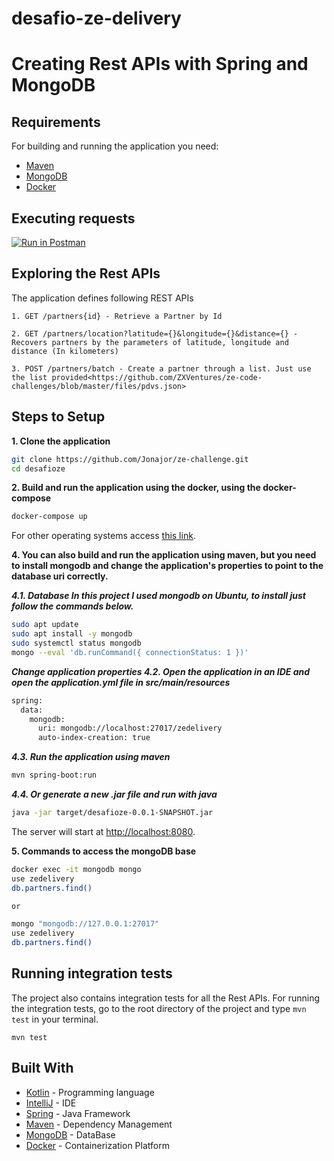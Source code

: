# desafio-ze-delivery
# Creating Rest APIs with Spring and MongoDB

## Requirements

For building and running the application you need:

- [Maven](https://maven.apache.org/)
- [MongoDB](https://www.mongodb.com/)
- [Docker](https://www.docker.com/)

## Executing requests

[![Run in Postman](https://run.pstmn.io/button.svg)](https://app.getpostman.com/run-collection/b33a8f974d34dd117bd7)

## Exploring the Rest APIs

The application defines following REST APIs

```
1. GET /partners{id} - Retrieve a Partner by Id

2. GET /partners/location?latitude={}&longitude={}&distance={} - Recovers partners by the parameters of latitude, longitude and distance (In kilometers)

3. POST /partners/batch - Create a partner through a list. Just use the list provided<https://github.com/ZXVentures/ze-code-challenges/blob/master/files/pdvs.json>

```

## Steps to Setup

**1. Clone the application**

```bash
git clone https://github.com/Jonajor/ze-challenge.git
cd desafioze
```

**2. Build and run the application using the docker, using the docker-compose**
```bash
docker-compose up
```

For other operating systems access [this link](https://treehouse.github.io/installation-guides/).

**4. You can also build and run the application using maven, but you need to install mongodb and change the application's properties to point to the database uri correctly.**

***4.1. Database
In this project I used mongodb on Ubuntu, to install just follow the commands below.***
```bash - Ubunto
sudo apt update
sudo apt install -y mongodb
sudo systemctl status mongodb
mongo --eval 'db.runCommand({ connectionStatus: 1 })'
```

***Change application properties
4.2. Open the application in an IDE and open the application.yml file in src/main/resources***
```bash
spring:
  data:
    mongodb:
      uri: mongodb://localhost:27017/zedelivery
      auto-index-creation: true
```

***4.3. Run the application using maven***
```bash
mvn spring-boot:run
```

***4.4. Or generate a new .jar file and run with java***
```bash
java -jar target/desafioze-0.0.1-SNAPSHOT.jar
```

The server will start at <http://localhost:8080>.

**5. Commands to access the mongoDB base**

```bash
docker exec -it mongodb mongo
use zedelivery
db.partners.find()

or

mongo "mongodb://127.0.0.1:27017"
use zedelivery
db.partners.find()
```

## Running integration tests

The project also contains integration tests for all the Rest APIs. For running the integration tests, go to the root directory of the project and type `mvn test` in your terminal.
```shell
mvn test
```

## Built With

- [Kotlin](https://kotlinlang.org/) - Programming language
- [IntelliJ](https://www.jetbrains.com/idea/) - IDE
- [Spring](https://spring.io/) - Java Framework
- [Maven](https://maven.apache.org/) - Dependency Management
- [MongoDB](https://www.mongodb.com/) - DataBase
- [Docker](https://www.docker.com/) - Containerization Platform
